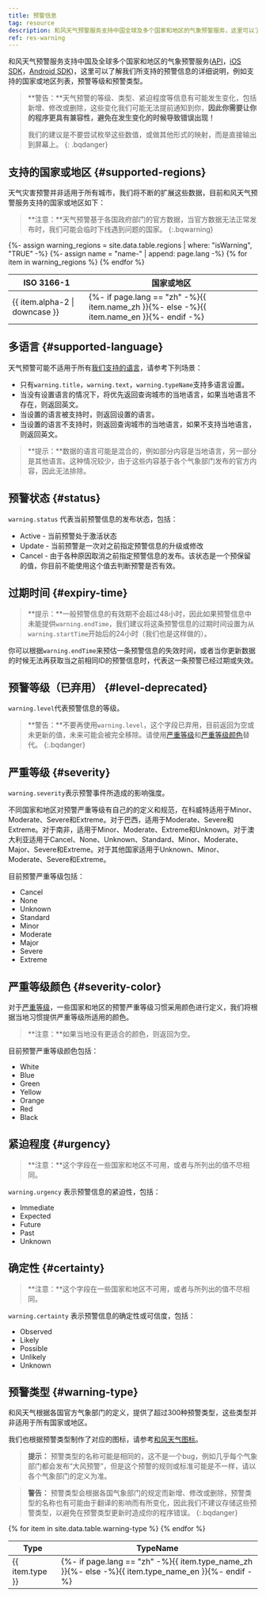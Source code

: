 ```yaml
---
title: 预警信息
tag: resource
description: 和风天气预警服务支持中国全球及多个国家和地区的气象预警服务，这里可以了解我们所支持的预警信息的详细说明，例如支持的国家和地区列表，预警等级和预警类型。
ref: res-warning
---
```


和风天气预警服务支持中国及全球多个国家和地区的气象预警服务([API](/docs/api/warning/)，[iOS SDK](/docs/ios-sdk/warning/ios-weather-warning/)，[Android SDK](/docs/android-sdk/warning/android-weather-warning/))，这里可以了解我们所支持的预警信息的详细说明，例如支持的国家或地区列表，预警等级和预警类型。

> **警告：**天气预警的等级、类型、紧迫程度等信息有可能发生变化，包括新增、修改或删除，这些变化我们可能无法提前通知到你，**因此你需要让你的程序更具有兼容性，避免在发生变化的时候导致错误出现！**
>
>我们的建议是不要尝试枚举这些数值，或做其他形式的映射，而是直接输出到屏幕上。
{: .bqdanger}

## 支持的国家或地区 {#supported-regions}

天气灾害预警并非适用于所有城市，我们将不断的扩展这些数据，目前和风天气预警服务支持的国家或地区如下：

> **注意：**天气预警基于各国政府部门的官方数据，当官方数据无法正常发布时，我们可能会临时下线遇到问题的国家。
{:.bqwarning}

<table>
  <thead>
    <tr>
      <th>ISO 3166-1</th>
      <th>国家或地区</th>
    </tr>
  </thead>
  <tbody>
 {%- assign warning_regions = site.data.table.regions | where: "isWarning", "TRUE" -%}
  {%- assign name = "name-" | append: page.lang -%}
  {% for item in warning_regions %}
    <tr>
      <td>{{ item.alpha-2 | downcase  }}</td>
      <td>{%- if page.lang == "zh" -%}{{ item.name_zh  }}{%- else -%}{{ item.name_en  }}{%- endif -%}</td>
    </tr>
  {% endfor %}  
  </tbody>
</table>

## 多语言 {#supported-language}

天气预警可能不适用于所有[我们支持的语言](/docs/resource/language/)，请参考下列场景：

- 只有`warning.title`，`warning.text`，`warning.typeName`支持多语言设置。
- 当没有设置语言的情况下，将优先返回查询城市的当地语言，如果当地语言不存在，则返回英文。
- 当设置的语言被支持时，则返回设置的语言。
- 当设置的语言不支持时，则返回查询城市的当地语言，如果不支持当地语言，则返回英文。

> **提示：**数据的语言可能是混合的，例如部分内容是当地语言，另一部分是其他语言。这种情况较少，由于这些内容基于各个气象部门发布的官方内容，因此无法排除。

## 预警状态 {#status}

`warning.status` 代表当前预警信息的发布状态，包括：

- Active - 当前预警处于激活状态
- Update - 当前预警是一次对之前指定预警信息的升级或修改
- Cancel - 由于各种原因取消之前指定预警信息的发布。该状态是一个预保留的值，你目前不能使用这个值去判断预警是否有效。

## 过期时间 {#expiry-time}

> **提示：**一般预警信息的有效期不会超过48小时，因此如果预警信息中未能提供`warning.endTime`，我们建议将这条预警信息的过期时间设置为从`warning.startTime`开始后的24小时（我们也是这样做的）。

你可以根据`warning.endTime`来预估一条预警信息的失效时间，或者当你更新数据的时候无法再获取当之前相同ID的预警信息时，代表这一条预警已经过期或失效。

## 预警等级（已弃用） {#level-deprecated}

`warning.level`代表预警信息的等级。

> **警告：**不要再使用`warning.level`，这个字段已弃用，目前返回为空或未更新的值，未来可能会被完全移除。请使用[严重等级](/docs/resource/warning-info/#severity)和[严重等级颜色](/docs/resource/warning-info/#severity-color)替代。
{:.bqdanger}

## 严重等级 {#severity}

`warning.severity`表示预警事件所造成的影响强度。

不同国家和地区对预警严重等级有自己的的定义和规范，在科威特适用于Minor、Moderate、Severe和Extreme。对于巴西，适用于Moderate、Severe和Extreme。对于南非，适用于Minor、Moderate、Extreme和Unknown。对于澳大利亚适用于Cancel、None、Unknown、Standard、Minor、Moderate、Major、Severe和Extreme。对于其他国家适用于Unknown、Minor、Moderate、Severe和Extreme。

目前预警严重等级包括：

- Cancel
- None
- Unknown
- Standard
- Minor
- Moderate
- Major
- Severe
- Extreme

## 严重等级颜色 {#severity-color}

对于[严重等级](/docs/resource/warning-info/#severity)，一些国家和地区的预警严重等级习惯采用颜色进行定义，我们将根据当地习惯提供严重等级所适用的颜色。

> **注意：**如果当地没有更适合的颜色，则返回为空。

目前预警严重等级颜色包括：

- White 
- Blue 
- Green 
- Yellow 
- Orange 
- Red
- Black


## 紧迫程度 {#urgency}

> **注意：**这个字段在一些国家和地区不可用，或者与所列出的值不尽相同。

`warning.urgency` 表示预警信息的紧迫性，包括：

- Immediate
- Expected
- Future
- Past
- Unknown

## 确定性 {#certainty}

> **注意：**这个字段在一些国家和地区不可用，或者与所列出的值不尽相同。

`warning.certainty` 表示预警信息的确定性或可信度，包括：

- Observed
- Likely
- Possible
- Unlikely
- Unknown

## 预警类型 {#warning-type}

和风天气根据各国官方气象部门的定义，提供了超过300种预警类型，这些类型并非适用于所有国家或地区。 

我们也根据预警类型制作了对应的图标，请参考[和风天气图标](https://icons.qweather.com/)。

> **提示：** 预警类型的名称可能是相同的，这不是一个bug，例如几乎每个气象部门都会发布“大风预警”，但是这个预警的规则或标准可能是不一样，请以各个气象部门的定义为准。

> **警告：** 预警类型会根据各国气象部门的规定而新增、修改或删除，预警类型的名称也有可能由于翻译的影响而有所变化，因此我们不建议存储这些预警类型，以避免在预警类型更新时造成你的程序错误。
{:.bqdanger}

<table>
  <thead>
    <tr>
      <th>Type</th>
      <th>TypeName</th>
    </tr>
  </thead>
  <tbody>
  {% for item in site.data.table.warning-type %}
    <tr>
      <td>{{ item.type }}</td>
      <td>{%- if page.lang == "zh" -%}{{ item.type_name_zh  }}{%- else -%}{{ item.type_name_en }}{%- endif -%}</td>
    </tr>
  {% endfor %}  
  </tbody>
</table>





